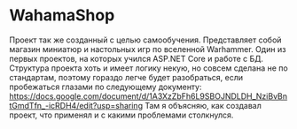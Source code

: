 # WahamaShop
Проект так же созданный с целью самообучения. Представляет собой магазин миниатюр и настольных игр по вселенной Warhammer. 
Один из первых проектов, на которых учился ASP.NET Core и работе с БД. 
Структура проекта хоть и имеет логику некую, но совсем сделана не по стандартам, поэтому гораздо легче будет разобраться, если пробежаться глазами по следующему документу:
https://docs.google.com/document/d/1A3XzZbFh6L9SBOJNDLDH_NziBvBntGmdTfn_-icRDH4/edit?usp=sharing
Там я объясняю, как создавал проект, что применял и с какими проблемами столкнулся.
